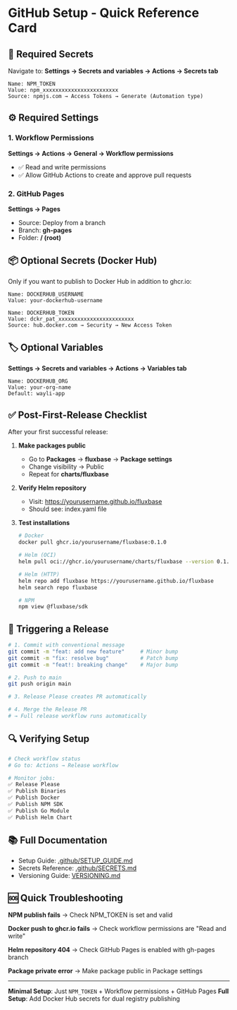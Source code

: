 # GitHub Setup - Quick Reference Card

## 🔑 Required Secrets

Navigate to: **Settings → Secrets and variables → Actions → Secrets tab**

```
Name: NPM_TOKEN
Value: npm_xxxxxxxxxxxxxxxxxxxxxxxx
Source: npmjs.com → Access Tokens → Generate (Automation type)
```

## ⚙️ Required Settings

### 1. Workflow Permissions
**Settings → Actions → General → Workflow permissions**
- ✅ Read and write permissions
- ✅ Allow GitHub Actions to create and approve pull requests

### 2. GitHub Pages
**Settings → Pages**
- Source: Deploy from a branch
- Branch: **gh-pages**
- Folder: **/ (root)**

## 📦 Optional Secrets (Docker Hub)

Only if you want to publish to Docker Hub in addition to ghcr.io:

```
Name: DOCKERHUB_USERNAME
Value: your-dockerhub-username

Name: DOCKERHUB_TOKEN
Value: dckr_pat_xxxxxxxxxxxxxxxxxxxxxxxx
Source: hub.docker.com → Security → New Access Token
```

## 🏷️ Optional Variables

**Settings → Secrets and variables → Actions → Variables tab**

```
Name: DOCKERHUB_ORG
Value: your-org-name
Default: wayli-app
```

## ✅ Post-First-Release Checklist

After your first successful release:

1. **Make packages public**
   - Go to **Packages** → **fluxbase** → **Package settings**
   - Change visibility → Public
   - Repeat for **charts/fluxbase**

2. **Verify Helm repository**
   - Visit: https://yourusername.github.io/fluxbase
   - Should see: index.yaml file

3. **Test installations**
   ```bash
   # Docker
   docker pull ghcr.io/yourusername/fluxbase:0.1.0

   # Helm (OCI)
   helm pull oci://ghcr.io/yourusername/charts/fluxbase --version 0.1.0

   # Helm (HTTP)
   helm repo add fluxbase https://yourusername.github.io/fluxbase
   helm search repo fluxbase

   # NPM
   npm view @fluxbase/sdk
   ```

## 🚀 Triggering a Release

```bash
# 1. Commit with conventional message
git commit -m "feat: add new feature"     # Minor bump
git commit -m "fix: resolve bug"          # Patch bump
git commit -m "feat!: breaking change"    # Major bump

# 2. Push to main
git push origin main

# 3. Release Please creates PR automatically

# 4. Merge the Release PR
# → Full release workflow runs automatically
```

## 🔍 Verifying Setup

```bash
# Check workflow status
# Go to: Actions → Release workflow

# Monitor jobs:
✅ Release Please
✅ Publish Binaries
✅ Publish Docker
✅ Publish NPM SDK
✅ Publish Go Module
✅ Publish Helm Chart
```

## 📚 Full Documentation

- Setup Guide: [.github/SETUP_GUIDE.md](.github/SETUP_GUIDE.md)
- Secrets Reference: [.github/SECRETS.md](.github/SECRETS.md)
- Versioning Guide: [VERSIONING.md](../VERSIONING.md)

## 🆘 Quick Troubleshooting

**NPM publish fails**
→ Check NPM_TOKEN is set and valid

**Docker push to ghcr.io fails**
→ Check workflow permissions are "Read and write"

**Helm repository 404**
→ Check GitHub Pages is enabled with gh-pages branch

**Package private error**
→ Make package public in Package settings

---

**Minimal Setup**: Just `NPM_TOKEN` + Workflow permissions + GitHub Pages
**Full Setup**: Add Docker Hub secrets for dual registry publishing
